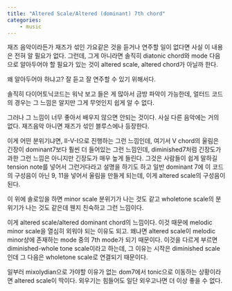 ```yaml
---
title: "Altered Scale/Altered (dominant) 7th chord"
categories:
    - music
---
```


재즈 음악이라든가 재즈가 섞인 가요같은 것을 듣거나 연주할 일이 없다면 사실 이 내용은 전혀 알 필요가 없다. 그런데, 그게 아니라면 솔직히 diatonic chord와 mode 다음으로 알아두어야 할 필요가 있는 것이 altered scale, altered chord가 아닐까 한다.

왜 알아두어야 하냐고? 잘 듣고 잘 연주할 수 있기 위해서다.

솔직히 다이어토닉코드는 워낙 보고 들은 게 많아서 금방 파악이 가능한데, 얼터드 코드의 경우는 그 느낌은 알지만 그게 무엇인지 쉽게 알 수 없다.

그러나 그 느낌이 너무 좋아서 배우지 않으면 안되는 것이다. 사실 다른 음악에는 거의 없다. 재즈음악 아니면 재즈가 섞인 블루스에나 등장한다.

이게 어떤 분위기냐면, II-V-I으로 진행하는 그런 느낌인데, 여기서 V chord의 울림은 긴장이 dominant7보다 훨씬 더 들어있는 그런 느낌인데, diminished7처럼 긴장도가 과한 그런 느낌은 아니지만 긴장도가 매우 높게 들린다. 그것은 사람들이 쉽게 말하길 tension note를 넣어서 그런거다라고 설명을 하기도 하고 일반 dominant 7에 이 코드의 구성음이 아닌 9, 11을 넣어서 울림을 만들게 되는데, 이게 altered scale의 구성음이 된다.

이 위에 솔로잉을 하면 minor scale 분위기가 나는 것도 같고 wholetone scale의 분위기가 나는 것도 같은데 웬지 친숙하고 그런 느낌이다.

이게 altered scale/altered dominant chord의 느낌이다. 이것 때문에 melodic minor scale을 열심히 외워야 되는 이유도 되고. 왜냐면 altered scale이 melodic minor상에 존재하는 mode 중의 7th mode가 되기 때문이다. 이것을 다르게 부르면 diminished-whole tone scale이라고 하는데, 그 이유는 시작은 diminished scale인데 그 다음은 wholetone scale로 연결되기 때문이다.

일부러 mixolydian으로 가야할 이유가 없는 dom7에서 tonic으로 이동하는 상황이라면 altered scale이 딱이다. 외우기는 힘들어도 일단 외우고나면 더 이상 좋을 수 없다.
